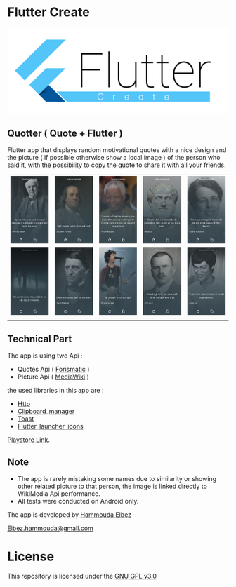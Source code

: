 # Flutter Create

![Flutter logo](img/Flutter.png)

## Quotter ( Quote + Flutter )
Flutter app that displays random motivational quotes with a nice design and the
picture ( if possible otherwise show a local image ) of the person who said it, with the possibility
to copy the quote to share it with all your friends. 

|   |   |   |   |   |
|---|---|---|---|---|
| ![S1](img/S1.png) | ![S1](img/S2.png) | ![S1](img/S3.png) | ![S1](img/S5.png) | ![S1](img/S6.png) |
| ![S1](img/S7.png) | ![S1](img/S8.png) | ![S1](img/S9.png) | ![S1](img/S10.png) | ![S1](img/S11.png) |
|   |   |   |   |   |


## Technical Part
The app is using two Api :

- Quotes Api ( [Forismatic](http://forismatic.com/en/) )
- Picture Api ( [MediaWiki](https://en.wikipedia.org/w/api.php) )

the used libraries in this app are :
- [Http]([https://link](https://pub.dartlang.org/packages/http)) 
- [Clipboard_manager](https://pub.dartlang.org/packages/clipboard_manager)
- [Toast](https://pub.dartlang.org/packages/toast)
- [Flutter_launcher_icons](https://pub.dartlang.org/packages/flutter_launcher_icons)

[Playstore Link](https://play.google.com/store/apps/details?id=com.hammouda.Quotter).

## Note
- The app is rarely mistaking some names due to similarity or showing
other related picture to that person, the image is linked directly to
WikiMedia Api performance.
- All tests were conducted on Android only.

The app is developed by [Hammouda Elbez](https://www.linkedin.com/in/elbez-hammouda/)

Elbez.hammouda@gmail.com

# License
This repository is licensed under the [GNU GPL v3.0](LICENSE)